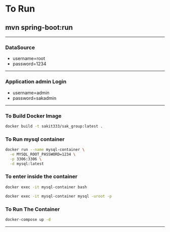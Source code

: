 # To Run 
## mvn spring-boot:run
---
### DataSource
- username=root
- password=1234
---
### Application admin Login
- username=admin
- password=sakadmin
---
### To Build Docker Image
```bash
docker build -t sakit333/sak_group:latest .
```
### To Run mysql container
```bash
docker run --name mysql-container \
  -e MYSQL_ROOT_PASSWORD=1234 \
  -p 3306:3306 \
  -d mysql:latest
```

### To enter inside the container
```bash
docker exec -it mysql-container bash
```
```bash
docker exec -it mysql-container mysql -uroot -p
```

### To Run The Container
```bash
docker-compose up -d
```
---
